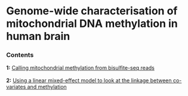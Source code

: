 <h1>Genome-wide characterisation of mitochondrial DNA methylation in human brain</h1>
<h3>Contents</h3>
<b>1:</b> <a href="https://github.com/dmsoanes/mitochondrial_methylation/blob/main/calling_methylation.md">Calling mitochondrial methylation from bisulfite-seq reads</a><br><br>
<b>2:</b> <a href="https://github.com/dmsoanes/mitochondrial_methylation/blob/main/mixed_effect.md">Using a linear mixed-effect model to look at the linkage between co-variates and methylation</a>
